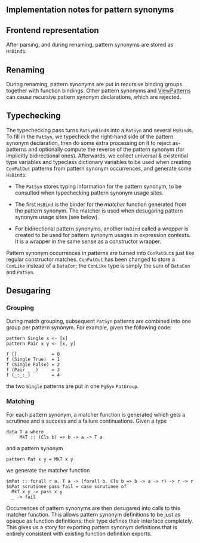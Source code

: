 ## Implementation notes for pattern synonyms

## Frontend representation


After parsing, and during renaming, pattern synonyms are stored as
`HsBind`s.

## Renaming


During renaming, pattern synonyms are put in recursive binding groups
together with function bindings. Other pattern synonyms and
[ViewPatterns](view-patterns) can cause recursive pattern synonym declarations, which
are rejected.

## Typechecking


The typechecking pass turns `PatSynBind`s into a `PatSyn` and several
`HsBind`s. To fill in the `PatSyn`, we typecheck the right-hand side
of the pattern synonym declaration, then do some extra processing on
it to reject as-patterns and optionally compute the reverse of the
pattern synonym (for implicitly bidirectional ones). Afterwards, we
collect universal & existential type variables and typeclass dictionary
variables to be used when creating `ConPatOut` patterns from pattern
synonym occurrences, and generate some `HsBind`s:

- The `PatSyn` stores typing information for the pattern synonym, to
  be consulted when typechecking pattern synonym usage sites.

- The first `HsBind` is the binder for the *matcher* function
  generated from the pattern synonym. The matcher is used when
  desugaring pattern synonym usage sites (see below).

- For bidirectional pattern synonyms, another `HsBind` called a
  *wrapper* is created to be used for pattern synonym usages in
  expression contexts. It is a wrapper in the same sense as a
  constructor wrapper.


Pattern synonym occurrences in patterns are turned into `ConPatOut`s
just like regular constructor matches. `ConPatOut` has been changed to
store a `ConLike` instead of a `DataCon`; the `ConLike` type is simply
the sum of `DataCon` and `PatSyn`.

## Desugaring

### Grouping


During match grouping, subsequent `PatSyn` patterns are combined into
one group per pattern synonym. For example, given the following code:

```wiki
pattern Single x <- [x]
pattern Pair x y <- [x, y]

f []             = 0
f (Single True)  = 1
f (Single False) = 2
f (Pair _ _)     = 3
f (_:_:_)        = 4
```


the two `Single` patterns are put in one `PgSyn` `PatGroup`.


### Matching


For each pattern synonym, a matcher function is generated which gets a
scrutinee and a success and a failure continuations. Given a type

```wiki
data T a where
     MkT :: (Cls b) => b -> a -> T a
```


and a pattern synonym

```wiki
pattern Pat x y = MkT x y
```


we generate the matcher function

```wiki
$mPat :: forall r a. T a -> (forall b. Cls b => b -> a -> r) -> r -> r
$mPat scrutinee pass fail = case scrutinee of
  MkT x y -> pass x y
  _ -> fail
```


Occurrences of pattern synonyms are then desugared into calls to this
matcher function. This allows pattern synonym definitions to be just
as opaque as function definitions: their type defines their interface
completely. This gives us a story for exporting pattern synonym
definitions that is entirely consistent with existing function
definition exports.
